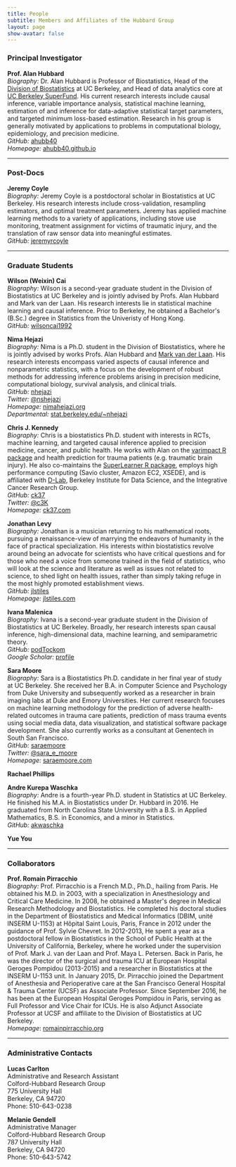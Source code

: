 ```yaml
---
title: People
subtitle: Members and Affiliates of the Hubbard Group
layout: page
show-avatar: false
---
```


### Principal Investigator

<a name="alan-hubbard"></a>__Prof. Alan Hubbard__<br/>
_Biography:_ Dr. Alan Hubbard is Professor of Biostatistics, Head of the
[Division of Biostatistics](https://www.stat.berkeley.edu/biostat/) at UC
Berkeley, and Head of data analytics core at [UC Berkeley
SuperFund](http://superfund.berkeley.edu/). His current research interests
include causal inference, variable importance analysis, statistical machine
learning, estimation of and inference for data-adaptive statistical target
parameters, and targeted minimum loss-based estimation. Research in his group is
generally motivated by applications to problems in computational biology,
epidemiology, and precision medicine.<br/>
_GitHub:_ [ahubb40](https://github.com/ahubb40)<br/>
_Homepage:_ [ahubb40.github.io](https://ahubb40.github.io)<br/>

---

### Post-Docs

<a name="jeremy-coyle"></a>__Jeremy Coyle__<br/>
_Biography:_ Jeremy Coyle is a postdoctoral scholar in Biostatistics at UC Berkeley.
His research interests include cross-validation, resampling estimators, and
optimal treatment parameters. Jeremy has applied machine learning methods to a
variety of applications, including stove use monitoring, treatment assignment
for victims of traumatic injury, and the translation of raw sensor data into
meaningful estimates.<br/>
_GitHub:_ [jeremyrcoyle](https://github.com/jeremyrcoyle)<br/>

---

### Graduate Students

<a name="wilson-cai"></a>__Wilson (Weixin) Cai__<br/>
_Biography:_ Wilson is a second-year graduate student in the Division of
Biostatistics at UC Berkeley and is jointly advised by Profs. Alan Hubbard and
Mark van der Laan. His research interests lie in statistical machine learning
and causal inference. Prior to Berkeley, he obtained a Bachelor's (B.Sc.)
degree in Statistics from the Univeristy of Hong Kong.<br/>
_GitHub:_ [wilsoncai1992](https://github.com/wilsoncai1992)<br/>


<a name="nima-hejazi"></a>__Nima Hejazi__<br/>
_Biography:_ Nima is a Ph.D. student in the Division of Biostatistics, where he
is jointly advised by works Profs. Alan Hubbard and [Mark van der
Laan](https://www.stat.berkeley.edu/~laan). His research interests encompass
varied aspects of causal inference and nonparametric statistics, with a focus on
the development of robust methods for addressing inference problems arising in
precision medicine, computational biology, survival analysis, and clinical
trials.<br/>
_GitHub:_ [nhejazi](https://github.com/nhejazi)<br/>
_Twitter:_ [@nshejazi](https://twitter.com/nshejazi)<br/>
_Homepage:_ [nimahejazi.org](http://nimahejazi.org)<br/>
_Departmental:_ [stat.berkeley.edu/~nhejazi](https://www.stat.berkeley.edu/~nhejazi/)<br/>

<a name="chris-kennedy"></a>__Chris J. Kennedy__<br/>
_Biography:_ Chris is a biostatistics Ph.D. student with interests in RCTs,
machine learning, and targeted causal inference applied to precision medicine,
cancer, and public health. He works with Alan on the [varimpact R
package](http://github.com/ck37/varimpact) and health prediction for trauma
patients (e.g. traumatic brain injury). He also co-maintains the [SuperLearner R
package](http://github.com/ecpolley/SuperLearner), employs high performance
computing (Savio cluster, Amazon EC2, XSEDE), and is affiliated with
[D-Lab](http://dlab.berkeley.edu/consultation/chris-kennedy), Berkeley Institute
for Data Science, and the Integrative Cancer Research Group.<br/>
_GitHub:_ [ck37](https://github.com/ck37)<br/>
_Twitter:_ [@c3K](https://twitter.com/c3k)<br/>
_Homepage:_ [ck37.com](http://ck37.com)<br/>

<a name="jonathan-levy"></a>__Jonathan Levy__<br/>
_Biography:_ Jonathan is a musician returning to his mathematical roots,
pursuing a renaissance-view of marrying the endeavors of humanity in the face
of practical specialization. His interests within biostatistics revolve around
being an advocate for scientists who have critical questions and for those who
need a voice from someone trained in the field of statistics, who will look at
the science and literature as well as issues not related to science, to shed
light on health issues, rather than simply taking refuge in the most highly
promoted establishment views.<br/>
_GitHub:_ [jlstiles](https://github.com/jlstiles)<br/>
_Homepage:_ [jlstiles.com](http://www.jlstiles.com)<br/>

<a name="ivana-malenica"></a>__Ivana Malenica__<br/>
_Biography:_ Ivana is a second-year graduate student in the Division of
Biostatistics at UC Berkeley. Broadly, her research interests span causal
inference, high-dimensional data, machine learning, and semiparametric
theory.<br/>
_GitHub:_ [podTockom](https://github.com/podTockom)<br/>
_Google Scholar:_
[profile](https://scholar.google.com/citations?user=kysY8qoAAAAJ&hl=en)<br/>

<a name="sara-moore"></a>__Sara Moore__<br/>
_Biography:_ Sara is a Biostatistics Ph.D. candidate in her final year of study
at UC Berkeley. She received her B.A. in Computer Science and Psychology from
Duke University and subsequently worked as a researcher in brain imaging labs
at Duke and Emory Universities. Her current research focuses on machine
learning methodology for the prediction of adverse health-related outcomes in
trauma care patients, prediction of mass trauma events using social media data,
data visualization, and statistical software package development. She also
currently works as a consultant at Genentech in South San Francisco.<br/>
_GitHub:_ [saraemoore](https://github.com/saraemoore)<br/>
_Twitter:_ [@sara_e_moore](https://twitter.com/sara_e_moore)<br/>
_Homepage:_ [saraemoore.com](http://www.saraemoore.com)<br/>

<a name="rachael-phillips"></a>__Rachael Phillips__<br />

<a name="andre-waschka"></a>__Andre Kurepa Waschka__<br/>
_Biography:_ Andre is a fourth-year Ph.D. student in Statistics at UC Berkeley.
He finished his M.A. in Biostatistics under Dr. Hubbard in 2016. He graduated
from  North Carolina State University with a B.S. in Applied Mathematics, B.S.
in Economics, and a minor in Statistics.<br/>
_GitHub:_ [akwaschka](https://github.com/akwaschka)<br/>

<a name="yue-you"></a>__Yue You__<br />

---

### Collaborators

<a name="romain-pirracchio"></a>__Prof. Romain Pirracchio__<br/>
_Biography:_ Prof. Pirracchio is a French M.D., Ph.D., hailing from Paris. He
obtained his M.D. in 2003, with a specialization in Anesthesiology and Critical
Care Medicine. In 2008, he obtained a Master's degree in Medical Research
Methodology and Biostatistics. He completed his doctoral studies in the
Department of Biostatistics and Medical Informatics (DBIM, unité INSERM U-1153)
at Hôpital Saint Louis, Paris, France in 2012 under the guidance of Prof.
Sylvie Chevret. In 2012-2013, He spent a year as a postdoctoral fellow in
Biostatistics in the School of Public Health at the University of California,
Berkeley, where he worked under the supervision of Prof. Mark J. van der Laan
and Prof. Maya L. Petersen. Back in Paris, he was the director of the surgical
and trauma ICU at European Hospital Geroges Pompidou (2013-2015) and a
researcher in Biostatistics at the INSERM U-1153 unit. In January 2015, Dr.
Pirracchio joined the Department of Anesthesia and Perioperative care at the
San Francisco General Hospital & Trauma Center (UCSF) as Associate Professor.
Since September 2016, he has been at the European Hospital Geroges Pompidou in
Paris, serving as Full Professor and Vice Chair for ICUs. He is also Adjunct
Associate Professor at UCSF and affiliate to the Division of Biostatistics at
UC Berkeley.<br/>
_Homepage_: [romainpirracchio.org](http://www.romainpirracchio.org)<br/>

---

### Administrative Contacts

<a name="lucas-carlton"></a>__Lucas Carlton__<br/>
Administrative and Research Assistant<br/>
Colford-Hubbard Research Group<br/>
775 University Hall<br/>
Berkeley, CA 94720<br/>
Phone: 510-643-0238<br/>

<a name="melanie-gendell"></a>__Melanie Gendell__<br/>
Administrative Manager<br/>
Colford-Hubbard Research Group<br/>
787 University Hall<br/>
Berkeley, CA  94720<br/>
Phone: 510-643-5742<br/>
